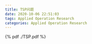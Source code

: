 ```yaml
---
title: TSP问题
date: 2020-10-06 22:51:03
tags: Applied Operation Research
categories: Applied Operation Research
---
```




<!--more-->


{% pdf ./TSP.pdf %}

